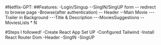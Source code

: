 #Netflix-GPT:
##Features:
-Login/Singup
--SingIN/SingUP form
-- redirect to browse page
-Browse(after authentication)
-- Header
--Main Movie
---Trailer in Background
---Title & Description
---MoviesSuggestions
--MoviesLists \* N

#Steps I followed!
-Create React App Set UP
-Configured Tailwind
-Install React Router Dom
-Header
-SingIN
-SingUP
